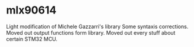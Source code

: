 # mlx90614
Light modification of Michele Gazzarri's library
Some syntaxis corrections.
Moved out output functions form library.
Moved out every stuff about certain STM32 MCU.
